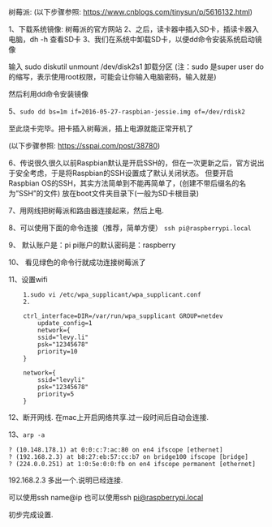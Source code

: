 树莓派:
(以下步骤参照: https://www.cnblogs.com/tinysun/p/5616132.html)

1、下载系统镜像: 树莓派的官方网站
2、之后，读卡器中插入SD卡，插读卡器入电脑，dh -h 查看SD卡
3、我们在系统中卸载SD卡，以便dd命令安装系统启动镜像

输入 sudo diskutil unmount /dev/disk2s1 卸载分区
(注：sudo 是super user do 的缩写，表示使用root权限，可能会让你输入电脑密码，输入就是)

然后利用dd命令安装镜像

5、`sudo dd bs=1m if=2016-05-27-raspbian-jessie.img of=/dev/rdisk2`

至此烧卡完毕。把卡插入树莓派，插上电源就能正常开机了


(以下步骤参照: https://sspai.com/post/38780)

6、传说很久很久以前Raspbian默认是开启SSH的，但在一次更新之后，官方说出于安全考虑，于是将Raspbian的SSH设置成了默认关闭状态。
但要开启Raspbian OS的SSH，其实方法简单到不能再简单了，(创建不带后缀名的名为”SSH”的文件) 放在boot文件夹目录下(一般为SD卡根目录)

7、用网线把树莓派和路由器连接起来，然后上电.

8、可以使用下面的命令连接（推荐，简单方便）
`ssh pi@raspberrypi.local`

9、 默认账户是：pi
pi账户的默认密码是：raspberry

10、 看见绿色的命令行就成功连接树莓派了

11、设置wifi
```
	1.sudo vi /etc/wpa_supplicant/wpa_supplicant.conf
	2. 

	ctrl_interface=DIR=/var/run/wpa_supplicant GROUP=netdev
		update_config=1
		network={ 
		ssid="levy.li"
		psk="12345678"
		priority=10
	}

	network={ 
		ssid="levyli"
		psk="12345678"
		priority=5
	}
```

12、断开网线. 在mac上开启网络共享.过一段时间后自动会连接.

13、`arp -a`
```
? (10.148.178.1) at 0:0:c:7:ac:80 on en4 ifscope [ethernet]
? (192.168.2.3) at b8:27:eb:57:cc:b7 on bridge100 ifscope [bridge]
? (224.0.0.251) at 1:0:5e:0:0:fb on en4 ifscope permanent [ethernet]
```
192.168.2.3 多出一个.说明已经连接.

可以使用ssh name@ip 也可以使用ssh pi@raspberrypi.local

初步完成设置.